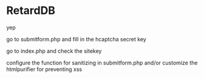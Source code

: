 # RetardDB
yep

go to submitform.php and fill in the hcaptcha secret key

go to index.php and check the sitekey

configure the function for sanitizing in submitform.php and/or customize the htmlpurifier for preventing xss
